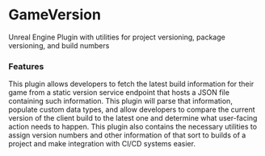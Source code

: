 # GameVersion
Unreal Engine Plugin with utilities for project versioning, package versioning, and build numbers

### Features
This plugin allows developers to fetch the latest build information for their game from a static version service endpoint that hosts a JSON file containing such information.
This plugin will parse that information, populate custom data types, and allow developers to compare the current version of the client build to the latest one and determine what user-facing action needs to happen. 
This plugin also contains the necessary utilities to assign version numbers and other information of that sort to builds of a project and make integration with CI/CD systems easier.




